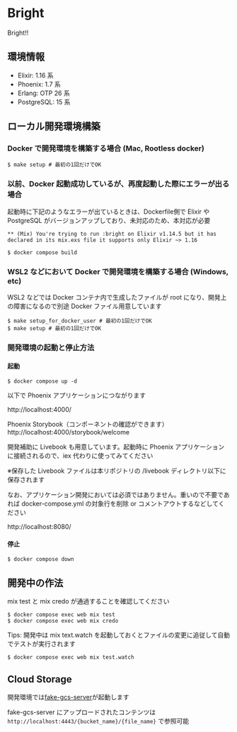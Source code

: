 # Bright

Bright!!

## 環境情報

- Elixir: 1.16 系
- Phoenix: 1.7 系
- Erlang: OTP 26 系
- PostgreSQL: 15 系

## ローカル開発環境構築

### Docker で開発環境を構築する場合 (Mac, Rootless docker)

```
$ make setup # 最初の1回だけでOK
```

### 以前、Docker 起動成功しているが、再度起動した際にエラーが出る場合

起動時に下記のようなエラーが出ているときは、Dockerfile側で Elixir や PostgreSQL がバージョンアップしており、未対応のため、本対応が必要

```
** (Mix) You're trying to run :bright on Elixir v1.14.5 but it has declared in its mix.exs file it supports only Elixir ~> 1.16
```

```
$ docker compose build
```

### WSL2 などにおいて Docker で開発環境を構築する場合 (Windows, etc)

WSL2 などでは Docker コンテナ内で生成したファイルが root になり、開発上の障害になるので別途 Docker ファイル用意しています

```
$ make setup_for_docker_user # 最初の1回だけでOK
$ make setup # 最初の1回だけでOK
```

### 開発環境の起動と停止方法

#### 起動

```
$ docker compose up -d
```

以下で Phoenix アプリケーションにつながります

http://localhost:4000/

Phoenix Storybook（コンポーネントの確認ができます）
http://localhost:4000/storybook/welcome

開発補助に Livebook も用意しています。起動時に Phoenix アプリケーションに接続されるので、iex 代わりに使ってみてください

※保存した Livebook ファイルは本リポジトリの /livebook ディレクトリ以下に保存されます

なお、アプリケーション開発においては必須ではありません。重いので不要であれば docker-compose.yml の対象行を削除 or コメントアウトするなどしてください

http://localhost:8080/

#### 停止

```
$ docker compose down
```

## 開発中の作法

mix test と mix credo が通過することを確認してください

```
$ docker compose exec web mix test
$ docker compose exec web mix credo
```

Tips: 開発中は mix text.watch を起動しておくとファイルの変更に追従して自動でテストが実行されます

```
$ docker compose exec web mix test.watch
```

## Cloud Storage

開発環境では[fake-gcs-server](https://github.com/fsouza/fake-gcs-server)が起動します

fake-gcs-server にアップロードされたコンテンツは`http://localhost:4443/{bucket_name}/{file_name}` で参照可能
